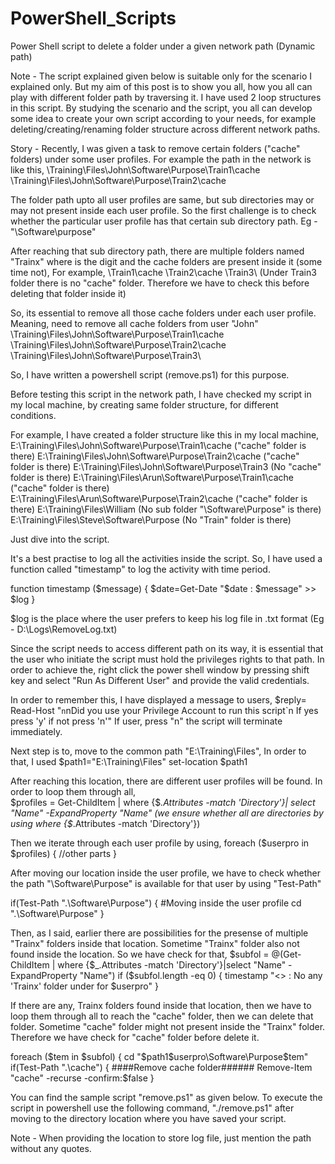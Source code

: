 # PowerShell_Scripts
Power Shell script to delete a folder under a given network path (Dynamic path)

Note - The script explained given below is suitable only for the scenario I explained only. But my aim of this post is to
show you all, how you all can play with different folder path by traversing it. I have used 2 loop structures in this script. By studying 
the scenario and the script, you all can develop some idea to create your own script according to your needs, for example deleting/creating/renaming folder
structure across different network paths.

Story -
Recently, I was given a task to remove certain folders ("cache" folders) under some user profiles. For example
the path in the network is like this,
\\Training\Files\John\Software\Purpose\Train1\cache
\\Training\Files\John\Software\Purpose\Train2\cache

The folder path upto all user profiles are same, but sub directories may or may not present inside each user profile.
So the first challenge is to check whether the particular user profile has that certain sub directory path.
Eg - "\Software\purpose\"

After reaching that sub directory path, there are multiple folders named "Trainx" where is the digit and the cache folders
are present inside it (some time not), For example,
\Train1\cache
\Train2\cache
\Train3\ (Under Train3 folder there is no "cache" folder. Therefore we have to check this before deleting that folder inside it)

So, its essential to remove all those cache folders under each user profile. Meaning, need to remove all cache folders from 
user "John"
\\Training\Files\John\Software\Purpose\Train1\cache
\\Training\Files\John\Software\Purpose\Train2\cache
\\Training\Files\John\Software\Purpose\Train3\

So, I have written a powershell script (remove.ps1) for this purpose.

Before testing this script in the network path, I have checked my script in my local machine, by creating same folder structure, for different
conditions.

For example, I have created a folder structure like this in my local machine,
E:\Training\Files\John\Software\Purpose\Train1\cache ("cache" folder is there)
E:\Training\Files\John\Software\Purpose\Train2\cache ("cache" folder is there)
E:\Training\Files\John\Software\Purpose\Train3 (No "cache" folder is there)
E:\Training\Files\Arun\Software\Purpose\Train1\cache ("cache" folder is there)
E:\Training\Files\Arun\Software\Purpose\Train2\cache ("cache" folder is there)
E:\Training\Files\William (No sub folder "\Software\Purpose" is there)
E:\Training\Files\Steve\Software\Purpose (No "Train" folder is there)

Just dive into the script.

It's a best practise to log all the activities inside the script. So, I have used a function called "timestamp" to log the
activity with time period.

function timestamp ($message)
{
$date=Get-Date
"$date : $message" >> $log
}

$log is the place where the user prefers to keep his log file in .txt format (Eg - D:\Logs\RemoveLog.txt)

Since the script needs to access different path on its way, it is essential that the user who initiate the script must hold the
privileges rights to that path. In order to achieve the, right click the power shell window by pressing shift key and select
"Run As Different User" and provide the valid credentials.

In order to remember this, I have displayed a message to users,
$reply= Read-Host "`n`nDid you use your Privilege Account to run this script`n  If yes press 'y' if not press 'n'"
If user, press "n" the script will terminate immediately.

Next step is to, move to the common path "E:\Training\Files", In order to that, I used
$path1="E:\Training\Files\"
set-location $path1

After reaching this location, there are different user profiles will be found. In order to loop them through all,  
$profiles = Get-ChildItem | where {$_.Attributes -match 'Directory'}| select "Name" -ExpandProperty "Name"
(we ensure whether all are directories by using  where {$_.Attributes -match 'Directory'})

Then we iterate through each user profile by using,
foreach ($userpro in $profiles)
{
//other parts
}

After moving our location inside the user profile, we have to check whether the path "\Software\Purpose\" is available for that user 
by using "Test-Path"

if(Test-Path ".\Software\Purpose\")
{
#Moving inside the user profile
cd ".\Software\Purpose\"
}
		
Then, as I said, earlier there are possibilities for the presense of multiple "Trainx" folders inside that location. 
Sometime "Trainx" folder also not found inside the location. So we have check for that,
$subfol = @(Get-ChildItem | where {$_.Attributes -match 'Directory'}|select "Name" -ExpandProperty "Name")
if ($subfol.length -eq 0)
{
timestamp  "<<Info>> : No any 'Trainx' folder under for $userpro"
}

If there are any, Trainx folders found inside that location, then we have to loop them through all to reach the "cache" folder,
then we can delete that folder. Sometime "cache" folder might not present inside the "Trainx" folder. Therefore we have check for
"cache" folder before delete it. 

foreach ($tem in $subfol)
{
cd "$path1\$userpro\Software\Purpose\$tem"
if(Test-Path ".\cache")
{
####Remove cache folder######
Remove-Item "cache" -recurse -confirm:$false
}

You can find the sample script "remove.ps1" as given below.
To execute the script in powershell use the following command, "./remove.ps1" after moving to the directory 
location where you have saved your script.

Note - When providing the location to store log file, just mention the path without any quotes.

